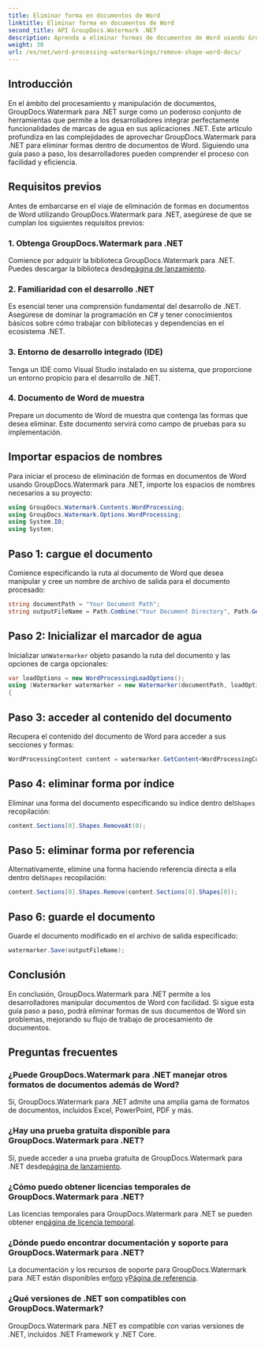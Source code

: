```yaml
---
title: Eliminar forma en documentos de Word
linktitle: Eliminar forma en documentos de Word
second_title: API GroupDocs.Watermark .NET
description: Aprenda a eliminar formas de documentos de Word usando GroupDocs.Watermark para .NET. Manipulación de documentos fácil, eficiente y potente.
weight: 30
url: /es/net/word-processing-watermarkings/remove-shape-word-docs/
---
```

## Introducción
En el ámbito del procesamiento y manipulación de documentos, GroupDocs.Watermark para .NET surge como un poderoso conjunto de herramientas que permite a los desarrolladores integrar perfectamente funcionalidades de marcas de agua en sus aplicaciones .NET. Este artículo profundiza en las complejidades de aprovechar GroupDocs.Watermark para .NET para eliminar formas dentro de documentos de Word. Siguiendo una guía paso a paso, los desarrolladores pueden comprender el proceso con facilidad y eficiencia.
## Requisitos previos
Antes de embarcarse en el viaje de eliminación de formas en documentos de Word utilizando GroupDocs.Watermark para .NET, asegúrese de que se cumplan los siguientes requisitos previos:
### 1. Obtenga GroupDocs.Watermark para .NET
 Comience por adquirir la biblioteca GroupDocs.Watermark para .NET. Puedes descargar la biblioteca desde[página de lanzamiento](https://releases.groupdocs.com/Watermark/net/).
### 2. Familiaridad con el desarrollo .NET
Es esencial tener una comprensión fundamental del desarrollo de .NET. Asegúrese de dominar la programación en C# y tener conocimientos básicos sobre cómo trabajar con bibliotecas y dependencias en el ecosistema .NET.
### 3. Entorno de desarrollo integrado (IDE)
Tenga un IDE como Visual Studio instalado en su sistema, que proporcione un entorno propicio para el desarrollo de .NET. 
### 4. Documento de Word de muestra
Prepare un documento de Word de muestra que contenga las formas que desea eliminar. Este documento servirá como campo de pruebas para su implementación.

## Importar espacios de nombres
Para iniciar el proceso de eliminación de formas en documentos de Word usando GroupDocs.Watermark para .NET, importe los espacios de nombres necesarios a su proyecto:
```csharp
using GroupDocs.Watermark.Contents.WordProcessing;
using GroupDocs.Watermark.Options.WordProcessing;
using System.IO;
using System;
```
## Paso 1: cargue el documento
Comience especificando la ruta al documento de Word que desea manipular y cree un nombre de archivo de salida para el documento procesado:
```csharp
string documentPath = "Your Document Path";
string outputFileName = Path.Combine("Your Document Directory", Path.GetFileName(documentPath));
```
## Paso 2: Inicializar el marcador de agua
 Inicializar un`Watermarker` objeto pasando la ruta del documento y las opciones de carga opcionales:
```csharp
var loadOptions = new WordProcessingLoadOptions();
using (Watermarker watermarker = new Watermarker(documentPath, loadOptions))
{
```
## Paso 3: acceder al contenido del documento
Recupera el contenido del documento de Word para acceder a sus secciones y formas:
```csharp
WordProcessingContent content = watermarker.GetContent<WordProcessingContent>();
```
## Paso 4: eliminar forma por índice
 Eliminar una forma del documento especificando su índice dentro del`Shapes` recopilación:
```csharp
content.Sections[0].Shapes.RemoveAt(0);
```
## Paso 5: eliminar forma por referencia
 Alternativamente, elimine una forma haciendo referencia directa a ella dentro del`Shapes` recopilación:
```csharp
content.Sections[0].Shapes.Remove(content.Sections[0].Shapes[0]);
```
## Paso 6: guarde el documento
Guarde el documento modificado en el archivo de salida especificado:
```csharp
watermarker.Save(outputFileName);
```

## Conclusión
En conclusión, GroupDocs.Watermark para .NET permite a los desarrolladores manipular documentos de Word con facilidad. Si sigue esta guía paso a paso, podrá eliminar formas de sus documentos de Word sin problemas, mejorando su flujo de trabajo de procesamiento de documentos.
## Preguntas frecuentes
### ¿Puede GroupDocs.Watermark para .NET manejar otros formatos de documentos además de Word?
Sí, GroupDocs.Watermark para .NET admite una amplia gama de formatos de documentos, incluidos Excel, PowerPoint, PDF y más.
### ¿Hay una prueba gratuita disponible para GroupDocs.Watermark para .NET?
 Sí, puede acceder a una prueba gratuita de GroupDocs.Watermark para .NET desde[página de lanzamiento](https://releases.groupdocs.com/).
### ¿Cómo puedo obtener licencias temporales de GroupDocs.Watermark para .NET?
 Las licencias temporales para GroupDocs.Watermark para .NET se pueden obtener en[página de licencia temporal](https://purchase.groupdocs.com/temporary-license/).
### ¿Dónde puedo encontrar documentación y soporte para GroupDocs.Watermark para .NET?
 La documentación y los recursos de soporte para GroupDocs.Watermark para .NET están disponibles en[foro](https://forum.groupdocs.com/c/watermark/19) y[Página de referencia](https://tutorials.groupdocs.com/Watermark/net/).
### ¿Qué versiones de .NET son compatibles con GroupDocs.Watermark?
GroupDocs.Watermark para .NET es compatible con varias versiones de .NET, incluidos .NET Framework y .NET Core.